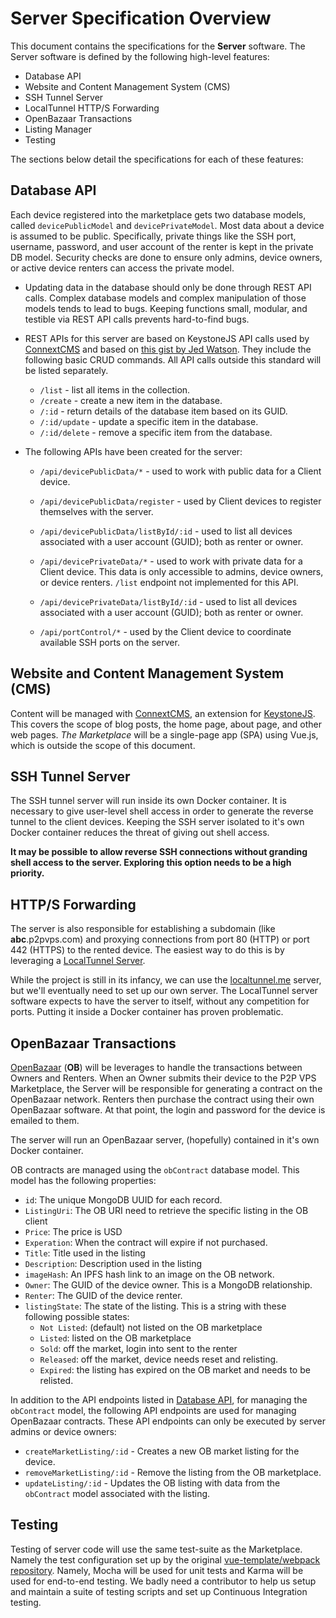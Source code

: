 # Server Specification Overview
This document contains the specifications for the **Server** software. The Server software is defined by the following
high-level features:

* Database API
* Website and Content Management System (CMS)
* SSH Tunnel Server
* LocalTunnel HTTP/S Forwarding
* OpenBazaar Transactions
* Listing Manager
* Testing

The sections below detail the specifications for each of these features:

## Database API
Each device registered into the marketplace gets two database models, called `devicePublicModel` and `devicePrivateModel`.
Most data about a device is assumed to be public. Specifically, private things like the SSH port, username, password, and
user account of the renter is kept in the private DB model. Security checks are done to ensure only admins,
device owners, or active device renters can access the private model.

* Updating data in the database should only be done through REST API calls. Complex database models and complex manipulation
of those models tends to lead to bugs. Keeping functions small, modular, and testible via REST API calls prevents
hard-to-find bugs.

* REST APIs for this server are based on KeystoneJS API calls used by [ConnextCMS](https://github.com/skagitpublishing/connextCMS) 
and based on 
[this gist by Jed Watson](https://gist.github.com/JedWatson/9741171#file-routes-index-js-L24). 
They include the following
basic CRUD commands. All API calls outside this standard will be listed separately.
  * `/list` - list all items in the collection.
  * `/create` - create a new item in the database.
  * `/:id` - return details of the database item based on its GUID.
  * `/:id/update` - update a specific item in the database.
  * `/:id/delete` - remove a specific item from the database.
  
* The following APIs have been created for the server:
  * `/api/devicePublicData/*` - used to work with public data for a Client device.
  * `/api/devicePublicData/register` - used by Client devices to register themselves with the server.
  * `/api/devicePublicData/listById/:id` - used to list all devices associated with a user account (GUID); both as renter or owner.
  
  
  * `/api/devicePrivateData/*` - used to work with private data for a Client device. This data is only accessible to admins,
  device owners, or device renters. `/list` endpoint not implemented for this API.
  * `/api/devicePrivateData/listById/:id` - used to list all devices associated with a user account (GUID); both as renter or owner.
  
  * `/api/portControl/*` - used by the Client device to coordinate available SSH ports on the server.

## Website and Content Management System (CMS)
Content will be managed with [ConnextCMS](http://connextcms.com), an extension for [KeystoneJS](http://keystonejs.com). 
This covers the scope of blog posts, the home page, about page, and other web pages.
*The Marketplace* will be a single-page app (SPA) using Vue.js, which is outside the scope of this document.

## SSH Tunnel Server
The SSH tunnel server will run inside its own Docker container. It is necessary to give user-level shell access
in order to generate the reverse tunnel to the client devices. Keeping the SSH server isolated to it's own
Docker container reduces the threat of giving out shell access.

**It may be possible to allow reverse SSH connections without granding shell access to the server. Exploring this 
option needs to be a high priority.**

## HTTP/S Forwarding
The server is also responsible for establishing a subdomain (like **abc**.p2pvps.com) and proxying connections
from port 80 (HTTP) or port 442 (HTTPS) to the rented device. The easiest way to do this is by leveraging
a [LocalTunnel Server](https://github.com/localtunnel/server). 

While the project is still in its infancy, we can use the [localtunnel.me](http://localtunnel.me) server, but
we'll eventually need to set up our own server. The LocalTunnel server software expects to have the server to
itself, without any competition for ports. Putting it inside a Docker container has proven problematic.

## OpenBazaar Transactions
[OpenBazaar](http://openbazaar.org) (**OB**) will be leverages to handle the transactions between Owners and Renters.
When an Owner submits their device to the P2P VPS Marketplace, the Server will be responsible for generating
a contract on the OpenBazaar network. Renters then purchase the contract using their own OpenBazaar software. At that point, the login and password
for the device is emailed to them. 

The server will run an OpenBazaar server, (hopefully) contained in it's own Docker container. 

OB contracts are managed using the `obContract` database model. This model has the following properties:

* `id`: The unique MongoDB UUID for each record.
* `ListingUri`: The OB URI need to retrieve the specific listing in the OB client
* `Price`: The price is USD
* `Experation`: When the contract will expire if not purchased.
* `Title`: Title used in the listing
* `Description`: Description used in the listing
* `imageHash`: An IPFS hash link to an image on the OB network.
* `Owner`: The GUID of the device owner. This is a MongoDB relationship.
* `Renter`: The GUID of the device renter.
* `listingState`: The state of the listing. This is a string with these following possible states:
  * `Not Listed`: (default) not listed on the OB marketplace
  * `Listed`: listed on the OB marketplace
  * `Sold`: off the market, login into sent to the renter
  * `Released`: off the market, device needs reset and relisting.
  * `Expired`: the listing has expired on the OB market and needs to be relisted.

In addition to the API endpoints listed in [Database API](#database-api), for managing the
`obContract` model, the following API endpoints are used for managing OpenBazaar contracts.
These API endpoints can only be executed by server admins or device owners:

* `createMarketListing/:id` - Creates a new OB market listing for the device.
* `removeMarketListing/:id` - Remove the listing from the OB marketplace.
* `updateListing/:id` - Updates the OB listing with data from the `obContract` model associated with the listing.

## Testing
Testing of server code will use the same test-suite as the Marketplace. Namely the test configuration set up
by the original [vue-template/webpack repository](https://github.com/vuejs-templates/webpack).
Namely, Mocha will be used for unit tests and Karma will be used for end-to-end testing. We badly need
a contributor to help us setup and maintain a suite of testing scripts and set up Continuous Integration testing.

